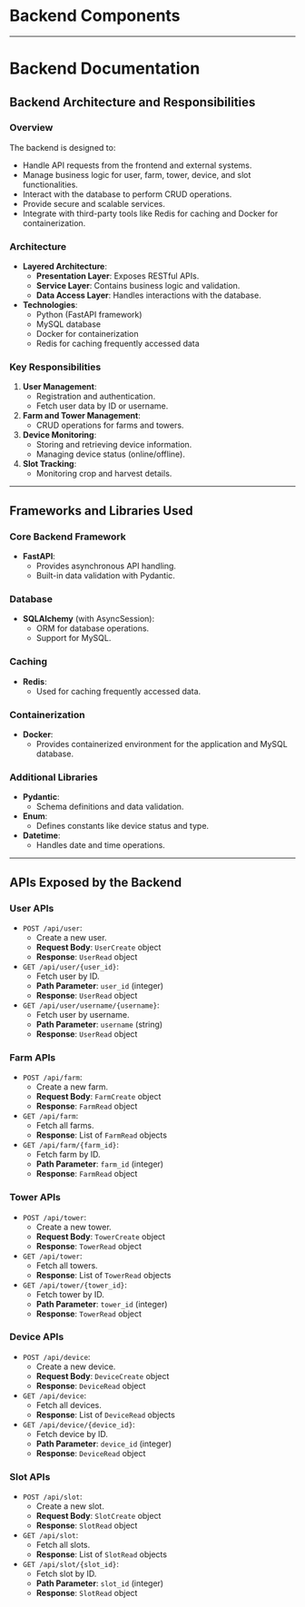 # Backend Components

---

# Backend Documentation

## Backend Architecture and Responsibilities

### Overview
The backend is designed to:
- Handle API requests from the frontend and external systems.
- Manage business logic for user, farm, tower, device, and slot functionalities.
- Interact with the database to perform CRUD operations.
- Provide secure and scalable services.
- Integrate with third-party tools like Redis for caching and Docker for containerization.

### Architecture
- **Layered Architecture**:
    - **Presentation Layer**: Exposes RESTful APIs.
    - **Service Layer**: Contains business logic and validation.
    - **Data Access Layer**: Handles interactions with the database.
- **Technologies**:
    - Python (FastAPI framework)
    - MySQL database
    - Docker for containerization
    - Redis for caching frequently accessed data

### Key Responsibilities
1. **User Management**:
    - Registration and authentication.
    - Fetch user data by ID or username.
2. **Farm and Tower Management**:
    - CRUD operations for farms and towers.
3. **Device Monitoring**:
    - Storing and retrieving device information.
    - Managing device status (online/offline).
4. **Slot Tracking**:
    - Monitoring crop and harvest details.

---

## Frameworks and Libraries Used

### Core Backend Framework
- **FastAPI**:
    - Provides asynchronous API handling.
    - Built-in data validation with Pydantic.

### Database
- **SQLAlchemy** (with AsyncSession):
    - ORM for database operations.
    - Support for MySQL.

### Caching
- **Redis**:
    - Used for caching frequently accessed data.

### Containerization
- **Docker**:
    - Provides containerized environment for the application and MySQL database.

### Additional Libraries
- **Pydantic**:
    - Schema definitions and data validation.
- **Enum**:
    - Defines constants like device status and type.
- **Datetime**:
    - Handles date and time operations.

---

## APIs Exposed by the Backend

### User APIs
- `POST /api/user`:
    - Create a new user.
    - **Request Body**: `UserCreate` object
    - **Response**: `UserRead` object
- `GET /api/user/{user_id}`:
    - Fetch user by ID.
    - **Path Parameter**: `user_id` (integer)
    - **Response**: `UserRead` object
- `GET /api/user/username/{username}`:
    - Fetch user by username.
    - **Path Parameter**: `username` (string)
    - **Response**: `UserRead` object

### Farm APIs
- `POST /api/farm`:
    - Create a new farm.
    - **Request Body**: `FarmCreate` object
    - **Response**: `FarmRead` object
- `GET /api/farm`:
    - Fetch all farms.
    - **Response**: List of `FarmRead` objects
- `GET /api/farm/{farm_id}`:
    - Fetch farm by ID.
    - **Path Parameter**: `farm_id` (integer)
    - **Response**: `FarmRead` object

### Tower APIs
- `POST /api/tower`:
    - Create a new tower.
    - **Request Body**: `TowerCreate` object
    - **Response**: `TowerRead` object
- `GET /api/tower`:
    - Fetch all towers.
    - **Response**: List of `TowerRead` objects
- `GET /api/tower/{tower_id}`:
    - Fetch tower by ID.
    - **Path Parameter**: `tower_id` (integer)
    - **Response**: `TowerRead` object

### Device APIs
- `POST /api/device`:
    - Create a new device.
    - **Request Body**: `DeviceCreate` object
    - **Response**: `DeviceRead` object
- `GET /api/device`:
    - Fetch all devices.
    - **Response**: List of `DeviceRead` objects
- `GET /api/device/{device_id}`:
    - Fetch device by ID.
    - **Path Parameter**: `device_id` (integer)
    - **Response**: `DeviceRead` object

### Slot APIs
- `POST /api/slot`:
    - Create a new slot.
    - **Request Body**: `SlotCreate` object
    - **Response**: `SlotRead` object
- `GET /api/slot`:
    - Fetch all slots.
    - **Response**: List of `SlotRead` objects
- `GET /api/slot/{slot_id}`:
    - Fetch slot by ID.
    - **Path Parameter**: `slot_id` (integer)
    - **Response**: `SlotRead` object

